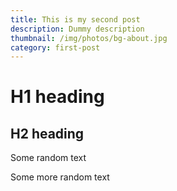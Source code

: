 ```yaml
---
title: This is my second post
description: Dummy description
thumbnail: /img/photos/bg-about.jpg
category: first-post
---
```


# H1 heading

## H2 heading

Some random text

Some more random text
